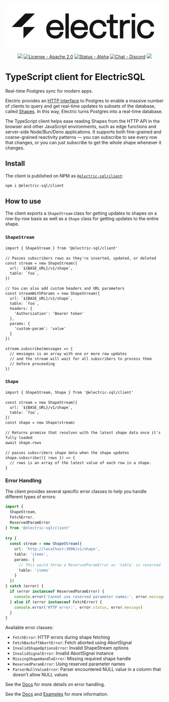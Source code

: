 <p align="center">
  <a href="https://electric-sql.com" target="_blank">
    <picture>
      <source media="(prefers-color-scheme: dark)"
          srcset="https://raw.githubusercontent.com/electric-sql/meta/main/identity/ElectricSQL-logo-next.svg"
      />
      <source media="(prefers-color-scheme: light)"
          srcset="https://raw.githubusercontent.com/electric-sql/meta/main/identity/ElectricSQL-logo-black.svg"
      />
      <img alt="ElectricSQL logo"
          src="https://raw.githubusercontent.com/electric-sql/meta/main/identity/ElectricSQL-logo-black.svg"
      />
    </picture>
  </a>
</p>

<p align="center">
  <a href="https://github.com/electric-sql/electric/actions"><img src="https://github.com/electric-sql/electric/actions/workflows/ts_test.yml/badge.svg"></a>
  <a href="https://github.com/electric-sql/electric/blob/main/LICENSE"><img src="https://img.shields.io/badge/license-Apache_2.0-green" alt="License - Apache 2.0"></a>
  <a href="https://github.com/electric-sql/electric-n
  ext/milestones"><img src="https://img.shields.io/badge/status-alpha-orange" alt="Status - Alpha"></a>
  <a href="https://discord.electric-sql.com"><img src="https://img.shields.io/discord/933657521581858818?color=5969EA&label=discord" alt="Chat - Discord"></a>
  <a href="https://x.com/ElectricSQL" target="_blank"><img src="https://img.shields.io/twitter/follow/ElectricSQL.svg?style=social&label=Follow @ElectricSQL"></a>
</p>

# TypeScript client for ElectricSQL

Real-time Postgres sync for modern apps.

Electric provides an [HTTP interface](https://electric-sql.com/docs/api/http) to Postgres to enable a massive number of clients to query and get real-time updates to subsets of the database, called [Shapes](https://electric-sql.com//docs/guides/shapes). In this way, Electric turns Postgres into a real-time database.

The TypeScript client helps ease reading Shapes from the HTTP API in the browser and other JavaScript environments, such as edge functions and server-side Node/Bun/Deno applications. It supports both fine-grained and coarse-grained reactivity patterns &mdash; you can subscribe to see every row that changes, or you can just subscribe to get the whole shape whenever it changes.

## Install

The client is published on NPM as [`@electric-sql/client`](https://www.npmjs.com/package/@electric-sql/client):

```sh
npm i @electric-sql/client
```

## How to use

The client exports a `ShapeStream` class for getting updates to shapes on a row-by-row basis as well as a `Shape` class for getting updates to the entire shape.

### `ShapeStream`

```tsx
import { ShapeStream } from '@electric-sql/client'

// Passes subscribers rows as they're inserted, updated, or deleted
const stream = new ShapeStream({
  url: `${BASE_URL}/v1/shape`,
  table: `foo`,
})

// You can also add custom headers and URL parameters
const streamWithParams = new ShapeStream({
  url: `${BASE_URL}/v1/shape`,
  table: `foo`,
  headers: {
    'Authorization': 'Bearer token'
  },
  params: {
    'custom-param': 'value'
  }
})

stream.subscribe(messages => {
  // messages is an array with one or more row updates
  // and the stream will wait for all subscribers to process them
  // before proceeding
})
```

### `Shape`

```tsx
import { ShapeStream, Shape } from '@electric-sql/client'

const stream = new ShapeStream({
  url: `${BASE_URL}/v1/shape`,
  table: `foo`,
})
const shape = new Shape(stream)

// Returns promise that resolves with the latest shape data once it's fully loaded
await shape.rows

// passes subscribers shape data when the shape updates
shape.subscribe(({ rows }) => {
  // rows is an array of the latest value of each row in a shape.
}
```

### Error Handling

The client provides several specific error classes to help you handle different types of errors:

```typescript
import { 
  ShapeStream, 
  FetchError, 
  ReservedParamError 
} from '@electric-sql/client'

try {
  const stream = new ShapeStream({
    url: 'http://localhost:3000/v1/shape',
    table: 'items',
    params: {
      // This would throw a ReservedParamError as 'table' is reserved
      table: 'items'
    }
  })
} catch (error) {
  if (error instanceof ReservedParamError) {
    console.error('Cannot use reserved parameter names:', error.message)
  } else if (error instanceof FetchError) {
    console.error('HTTP error:', error.status, error.message)
  }
}
```

Available error classes:
- `FetchError`: HTTP errors during shape fetching
- `FetchBackoffAbortError`: Fetch aborted using AbortSignal
- `InvalidShapeOptionsError`: Invalid ShapeStream options
- `InvalidSignalError`: Invalid AbortSignal instance
- `MissingShapeHandleError`: Missing required shape handle
- `ReservedParamError`: Using reserved parameter names
- `ParserNullValueError`: Parser encountered NULL value in a column that doesn't allow NULL values

See the [Docs](https://electric-sql.com/docs/api/clients/typescript#error-handling) for more details on error handling.

See the [Docs](https://electric-sql.com) and [Examples](https://electric-sql.com/examples/basic) for more information.
